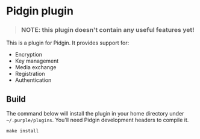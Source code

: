Pidgin plugin
=============

> ### NOTE: this plugin doesn't contain any useful features yet!

This is a plugin for Pidgin. It provides support for:

* Encryption
* Key management
* Media exchange
* Registration
* Authentication

## Build

The command below will install the plugin in your home directory under
`~/.purple/plugins`. You'll need Pidgin development headers to compile it.

```
make install
```

